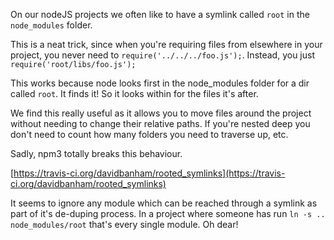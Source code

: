 On our nodeJS projects we often like to have a symlink called `root` in the `node_modules` folder.

This is a neat trick, since when you're requiring files from elsewhere in your project, you never need to `require('../../../foo.js');`. Instead, you just `require('root/libs/foo.js');`

This works because node looks first in the node_modules folder for a dir called `root`. It finds it! So it looks within for the files it's after.

We find this really useful as it allows you to move files around the project without needing to change their relative paths. If you're nested deep you don't need to count how many folders you need to traverse up, etc.

Sadly, npm3 totally breaks this behaviour.

[https://travis-ci.org/davidbanham/rooted_symlinks](https://travis-ci.org/davidbanham/rooted_symlinks)

It seems to ignore any module which can be reached through a symlink as part of it's de-duping process. In a project where someone has run `ln -s .. node_modules/root` that's every single module. Oh dear!
